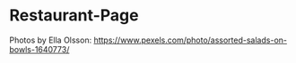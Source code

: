 # Restaurant-Page
Photos by Ella Olsson: https://www.pexels.com/photo/assorted-salads-on-bowls-1640773/